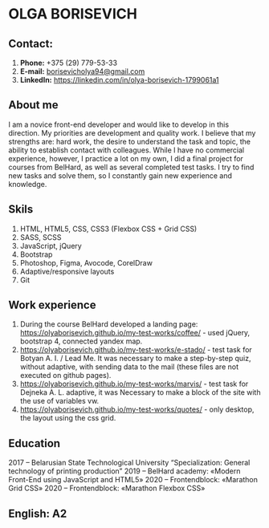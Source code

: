# OLGA BORISEVICH

## Contact:
1. **Phone:** +375 (29) 779-53-33
2. **E-mail:** borisevicholya94@gmail.com
3. **LinkedIn:** https://linkedin.com/in/olya-borisevich-1799061a1

## About me
I am a novice front-end developer and would like to develop in this direction.
My priorities are development and quality work. I believe that my strengths are: hard work, the desire to understand the task and topic, the ability to establish contact with colleagues.
While I have no commercial experience, however, I practice a lot on my own, I did a final project for courses from BelHard, as well as several completed test tasks.
I try to find new tasks and solve them, so I constantly gain new experience and knowledge.

## Skils
1. HTML, HTML5, CSS, CSS3 (Flexbox CSS + Grid CSS)
2. SASS, SCSS
3. JavaScript, jQuery
4. Bootstrap
5. Photoshop, Figma, Avocode, CorelDraw
6. Adaptive/responsive layouts
7. Git

## Work experience

1. During the course BelHard developed a landing page: https://olyaborisevich.github.io/my-test-works/coffee/ - used jQuery, bootstrap 4, connected yandex map.
2. https://olyaborisevich.github.io/my-test-works/e-stado/ - test task for Botyan A. I. / Lead Me. It was necessary to make a step-by-step quiz, without adaptive, with sending data to the mail (these files are not executed on github pages).
3. https://olyaborisevich.github.io/my-test-works/marvis/ - test task for Dejneka A. L. adaptive, it was Necessary to make a block of the site with the use of variables vw.
4. https://olyaborisevich.github.io/my-test-works/quotes/ - only desktop, the layout using the css grid.

## Education
2017 – Belarusian State Technological University “Specialization: General technology of printing production”
2019 – BelHard academy: «Modern Front-End using JavaScript and HTML5»
2020 – Frontendblock: «Marathon Grid CSS»
2020 – Frontendblock: «Marathon Flexbox CSS»

## 	English: A2